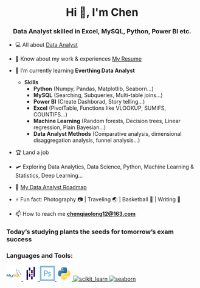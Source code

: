 <h1 align="center">Hi 👋, I'm Chen</h1>
<h3 align="center">Data Analyst skilled in Excel, MySQL, Python, Power BI etc.</h3>


- 💻 All about [Data Analyst](https://github.com/uteundilse/Data-Analyst-Practice)

- 📄 Know about my work & experiences [My Resume](https://www.linkedin.com/in/qiaolong-chen-89b171218/)

- 🔭 I’m currently learning **Everthing Data Analyst**

    - **Skills**
      - **Python** (Numpy, Pandas, Matplotlib, Seaborn...)  
      - **MySQL** (Searching, Subqueries, Multi-table joins...)
      - **Power BI** (Create Dashborad, Story telling...)
      - **Excel** (PivotTable, Functions like VLOOKUP, SUMIFS, COUNTIFS...)
      - **Machine Learning** (Random forests, Decision trees, Linear regression, Plain Bayesian...)
      - **Data Analyst Methods** (Comparative analysis, dimensional disaggregation analysis, funnel analysis...)  

- 🏆 Land a job

- 🛩️ Exploring Data Analytics, Data Science, Python, Machine Learning & Statistics, Deep Learning...

- 🌱 [My Data Analyst Roadmap](https://github.com/uteundilse/Data-Analyst-Roadmap/blob/main/README.md) 

- ⚡ Fun fact: Photography 📷 | Traveling 🌏 | Basketball 🏀 | Writing 📝

- 📫 How to reach me **chenqiaolong12@163.com**

<h3 align="left">Today’s studying plants the seeds for tomorrow’s exam success</h3>
<p align="left">
</p>

<h3 align="left">Languages and Tools:</h3>
<p align="left"> <a href="https://www.mysql.com/" target="_blank" rel="noreferrer"> <img src="https://raw.githubusercontent.com/devicons/devicon/master/icons/mysql/mysql-original-wordmark.svg" alt="mysql" width="40" height="40"/> </a> <a href="https://pandas.pydata.org/" target="_blank" rel="noreferrer"> <img src="https://raw.githubusercontent.com/devicons/devicon/2ae2a900d2f041da66e950e4d48052658d850630/icons/pandas/pandas-original.svg" alt="pandas" width="40" height="40"/> </a> <a href="https://www.photoshop.com/en" target="_blank" rel="noreferrer"> <img src="https://raw.githubusercontent.com/devicons/devicon/master/icons/photoshop/photoshop-line.svg" alt="photoshop" width="40" height="40"/> </a> <a href="https://www.python.org" target="_blank" rel="noreferrer"> <img src="https://raw.githubusercontent.com/devicons/devicon/master/icons/python/python-original.svg" alt="python" width="40" height="40"/> </a> <a href="https://scikit-learn.org/" target="_blank" rel="noreferrer"> <img src="https://upload.wikimedia.org/wikipedia/commons/0/05/Scikit_learn_logo_small.svg" alt="scikit_learn" width="40" height="40"/> </a> <a href="https://seaborn.pydata.org/" target="_blank" rel="noreferrer"> <img src="https://seaborn.pydata.org/_images/logo-mark-lightbg.svg" alt="seaborn" width="40" height="40"/> </a> </p>

